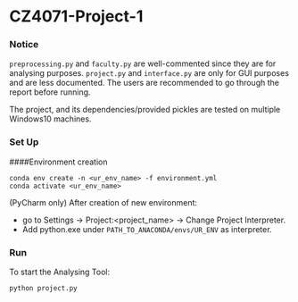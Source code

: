 # CZ4071-Project-1

### Notice
`preprocessing.py` and `faculty.py` are well-commented since they are for analysing purposes. `project.py` and
`interface.py` are only for GUI purposes and are less documented. The users are recommended to go through the report before running.

The project, and its dependencies/provided pickles are tested on multiple Windows10 machines.

### Set Up

####Environment creation
```
conda env create -n <ur_env_name> -f environment.yml
conda activate <ur_env_name>
```
(PyCharm only) After creation of new environment:
* go to Settings -> Project:<project_name> -> Change Project Interpreter.
* Add python.exe under `PATH_TO_ANACONDA/envs/UR_ENV` as interpreter.

### Run
To start the Analysing Tool:
```
python project.py
```
